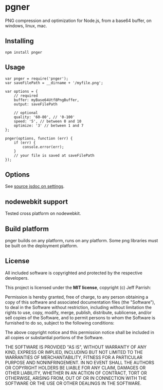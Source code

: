 # pgner

PNG compression and optimization for Node.js, from a base64 buffer, on windows, linux, mac.

## Installing

	npm install pnger

## Usage
	
	var pnger = require('pnger');
	var saveFilePath = __dirname + '/myfile.png';
	
	var options = {
		// required
		buffer: myBase64Utf8PngBuffer,
		output: saveFilePath

		// optional
		quality: '60-80', // '0-100'
		speed: '5', // between 0 and 10
		optimize: '3' // between 1 and 7
	};

	pnger(options, function (err) {
		if (err) {
			console.error(err);
		}
		// your file is saved at saveFilePath
	});

## Options

See [source jsdoc on settings](https://github.com/ruffrey/pnger/blob/master/index.js).

## nodewebkit support

Tested cross platform on nodewebkit.

## Build platform

pnger builds on any platform, runs on any platform. Some png libraries must be built on the deployment platform.


## License

All included software is copyrighted and protected by the respective developers.

This project is licensed under the **MIT license**, copyright (c) Jeff Parrish:

Permission is hereby granted, free of charge, to any person obtaining a copy
of this software and associated documentation files (the "Software"), to deal
in the Software without restriction, including without limitation the rights
to use, copy, modify, merge, publish, distribute, sublicense, and/or sell
copies of the Software, and to permit persons to whom the Software is
furnished to do so, subject to the following conditions:

The above copyright notice and this permission notice shall be included in
all copies or substantial portions of the Software.

THE SOFTWARE IS PROVIDED "AS IS", WITHOUT WARRANTY OF ANY KIND, EXPRESS OR
IMPLIED, INCLUDING BUT NOT LIMITED TO THE WARRANTIES OF MERCHANTABILITY,
FITNESS FOR A PARTICULAR PURPOSE AND NONINFRINGEMENT. IN NO EVENT SHALL THE
AUTHORS OR COPYRIGHT HOLDERS BE LIABLE FOR ANY CLAIM, DAMAGES OR OTHER
LIABILITY, WHETHER IN AN ACTION OF CONTRACT, TORT OR OTHERWISE, ARISING FROM,
OUT OF OR IN CONNECTION WITH THE SOFTWARE OR THE USE OR OTHER DEALINGS IN
THE SOFTWARE.
